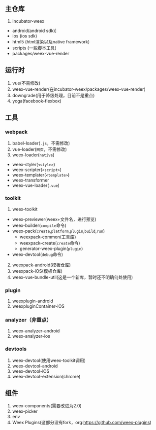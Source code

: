 ## 主仓库
1. incubator-weex
  - android(android sdk)]
  - ios (ios sdk)
  - html5 (html渲染以及native framework)
  - scripts (一些脚本工具)
  - packages/weex-vue-render 

## 运行时
1. vue(不需修改)
2. weex-vue-render(在incubator-weex/packages/weex-vue-render)
3. downgrade(用于降级处理，目前不是重点)
4. yoga(facebook-flexbox)

## 工具
### webpack
1. babel-loader(`.js`，不需修改)
2. vue-loader(`网页`，不需修改)
3. weex-loader(`native`)
  - weex-styler(`<style>`)
  - weex-scripter(`<script>`)
  - weex-templater(`<template>`)
  - weex-transformer
  - weex-vue-loader(`.vue`)

### toolkit
1. weex-toolkit
  - weex-previewer(weex+文件名，进行预览)
  - weex-builder(`compile`命令)
  - weex-pack(`create`,`platform`,`plugin`,`build`,`run`)
    - weexpack-common(工具库)
    - weexpack-create(`create`命令)
    - generator-weex-plugin(`plugin`)
  - weex-devtool(`debug`命令)
2. weexpack-android(模板仓库)
3. weexpack-iOS(模板仓库)
4. weex-vue-bundle-util(这是一个新库，暂时还不明确何处使用)

### plugin
1. weexplugin-android
2. weexpluginContainer-iOS

### analyzer（非重点）
1. weex-analyzer-android
2. weex-analyzer-ios

### devtools
1. weex-devtool(使用weex-toolkit调用)
2. weex-devtool-android
3. weex-devtool-iOS
4. weex-devtool-extension(chrome)

## 组件
1. weex-components(需要改进为2.0)
2. weex-picker
3. env
4. Weex Plugins(这部分没有fork，org:https://github.com/weex-plugins)